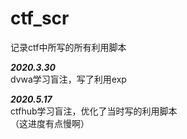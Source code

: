 # ctf_scr
记录ctf中所写的所有利用脚本  
  
***2020.3.30***  
dvwa学习盲注，写了利用exp

***2020.5.17***  
ctfhub学习盲注，优化了当时写的利用脚本  
（这进度有点慢啊）